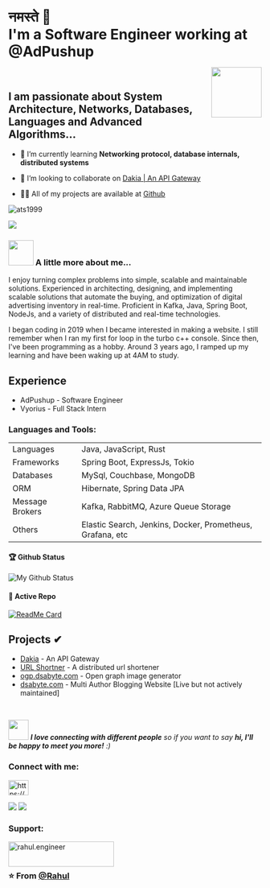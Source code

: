 <h1 style="display: inline;"> नमस्ते 🙏 <br/> I'm a Software Engineer working at @AdPushup</h1>

<img align='right' src="https://media.giphy.com/media/M9gbBd9nbDrOTu1Mqx/giphy.gif" width="100"> <br>

## I am passionate about System Architecture, Networks, Databases, Languages and Advanced Algorithms...

- 🌱 I’m currently learning **Networking protocol, database internals, distributed systems**

- 👯 I’m looking to collaborate on [Dakia | An API Gateway](https://github.com/ats1999/dakia)

- 👨‍💻 All of my projects are available at [Github](https://ats1999.github.io/#projects)

<img src="https://komarev.com/ghpvc/?username=ats1999&label=Profile%20views&color=0e75b6&style=flat" alt="ats1999" />

[![](https://img.shields.io/badge/LinkedIn-Rahul-blue)](https://www.linkedin.com/in/ats1999/)

### <img src="https://media.giphy.com/media/VgCDAzcKvsR6OM0uWg/giphy.gif" width="50"> A little more about me...
I enjoy turning complex problems into simple, scalable and maintainable solutions. Experienced in architecting, designing, and implementing scalable solutions that automate the buying, and optimization of digital advertising inventory in real-time. Proficient in Kafka, Java, Spring Boot, NodeJs, and a variety of distributed and real-time technologies.

I began coding in 2019 when I became interested in making a website. I still remember when I ran my first for loop in the turbo c++ console. Since then, I've been programming as a hobby. Around 3 years ago, I ramped up my learning and have been waking up at 4AM to study.

## Experience
- AdPushup - Software Engineer
- Vyorius - Full Stack Intern

<h3 align="left">Languages and Tools:</h3>

|                 |                                                      |
| --------------- | ---------------------------------------------------- |
| Languages       | Java, JavaScript, Rust                    |
| Frameworks      | Spring Boot, ExpressJs, Tokio                               |
| Databases       | MySql, Couchbase, MongoDB                            |
| ORM             | Hibernate, Spring Data JPA                           |
| Message Brokers | Kafka, RabbitMQ, Azure Queue Storage                 |
| Others          | Elastic Search, Jenkins, Docker, Prometheus, Grafana, etc |

#### 🏆 Github Status

![My Github Status](https://github-readme-stats.vercel.app/api?username=ats1999&show_icons=true&hide_border=true&count_private=true&theme=dark)

#### 👀 Active Repo

[![ReadMe Card](https://github-readme-stats.vercel.app/api/pin/?username=ats1999&repo=dakia&theme=dark&a=y)](https://github.com/ats1999/dakia)

## Projects ✔

- [Dakia](https://github.com/ats1999/dakia) - An API Gateway
- [URL Shortner](https://github.com/ats1999/URL-Shortner?tab=readme-ov-file) - A distributed url shortener
- [ogp.dsabyte.com](https://ogp.dsabyte.com) - Open graph image generator
- [dsabyte.com](https://dsabyte.com) - Multi Author Blogging Website [Live but not actively maintained]

<!-- top languages card -->
<br>

<img src="https://media.giphy.com/media/LnQjpWaON8nhr21vNW/giphy.gif" width="40"> <em><b>I love connecting with different people</b> so if you want to say <b>hi, I'll be happy to meet you more!</b> :)</em>

<h3 align="left">Connect with me:</h3>
<p align="left">
<a href="https://linkedin.com/in/https://www.linkedin.com/in/ats1999/" target="blank"><img align="center" src="https://raw.githubusercontent.com/rahuldkjain/github-profile-readme-generator/master/src/images/icons/Social/linked-in-alt.svg" alt="https://www.linkedin.com/in/rahul-kumar-36b05a189/" height="30" width="40" /></a>
</p>

<div><a href="https://github.com/ats1999"><img src="https://img.shields.io/badge/github%20-%23121011.svg?&style=flat&logo=github&logoColor=white"/></a> <a href="https://www.linkedin.com/in/ats1999/"><img src="https://img.shields.io/badge/linkedin%20-%230077B5.svg?&style=flat&logo=linkedin&logoColor=white"/></a>
</div>

<h3 align="left">Support:</h3>
<p><a href="https://www.buymeacoffee.com/rahul.engineer"> <img align="left" src="https://cdn.buymeacoffee.com/buttons/v2/default-yellow.png" height="50" width="210" alt="rahul.engineer" /></a></p><br><br>

### ⭐️ From [@Rahul](https://github.com/ats1999)
